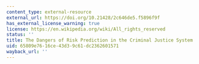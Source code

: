 ```yaml
---
content_type: external-resource
external_url: https://doi.org/10.21428/2c646de5.f5896f9f
has_external_license_warning: true
license: https://en.wikipedia.org/wiki/All_rights_reserved
status: ''
title: The Dangers of Risk Prediction in the Criminal Justice System
uid: 65809e76-16ce-43d3-9c61-dc2362601571
wayback_url: ''
---
```


